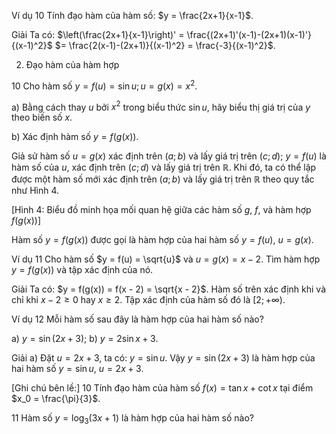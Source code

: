 Ví dụ 10 Tính đạo hàm của hàm số: $y = \frac{2x+1}{x-1}$.

Giải
Ta có: $\left(\frac{2x+1}{x-1}\right)' = \frac{(2x+1)'(x-1)-(2x+1)(x-1)'}{(x-1)^2}$
$= \frac{2(x-1)-(2x+1)}{(x-1)^2} = \frac{-3}{(x-1)^2}$.

2. Đạo hàm của hàm hợp

10 Cho hàm số $y = f(u) = \sin u; u = g(x) = x^2$.

a) Bằng cách thay $u$ bởi $x^2$ trong biểu thức $\sin u$, hãy biểu thị giá trị của $y$ theo biến số $x$.

b) Xác định hàm số $y = f(g(x))$.

Giả sử hàm số $u = g(x)$ xác định trên $(a ; b)$ và lấy giá trị trên $(c ; d)$; $y = f(u)$ là hàm số của $u$, xác định trên $(c ; d)$ và lấy giá trị trên $\mathbb{R}$. Khi đó, ta có thể lập được một hàm số mới xác định trên $(a ; b)$ và lấy giá trị trên $\mathbb{R}$ theo quy tắc như Hình 4.

[Hình 4: Biểu đồ minh họa mối quan hệ giữa các hàm số $g$, $f$, và hàm hợp $f(g(x))$]

Hàm số $y = f(g(x))$ được gọi là hàm hợp của hai hàm số $y = f(u)$, $u = g(x)$.

Ví dụ 11 Cho hàm số $y = f(u) = \sqrt{u}$ và $u = g(x) = x - 2$. Tìm hàm hợp $y = f(g(x))$ và tập xác định của nó.

Giải
Ta có: $y = f(g(x)) = f(x - 2) = \sqrt{x - 2}$.
Hàm số trên xác định khi và chỉ khi $x - 2 \geq 0$ hay $x \geq 2$. Tập xác định của hàm số đó là $[2 ; +\infty)$.

Ví dụ 12 Mỗi hàm số sau đây là hàm hợp của hai hàm số nào?

a) $y = \sin(2x + 3)$;                b) $y = 2\sin x + 3$.

Giải
a) Đặt $u = 2x + 3$, ta có: $y = \sin u$. Vậy $y = \sin(2x + 3)$ là hàm hợp của hai hàm số $y = \sin u$, $u = 2x + 3$.

[Ghi chú bên lề:]
10 Tính đạo hàm của hàm số $f(x) = \tan x + \cot x$ tại điểm $x_0 = \frac{\pi}{3}$.

11 Hàm số $y = \log_3(3x + 1)$ là hàm hợp của hai hàm số nào?
